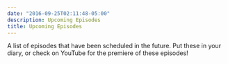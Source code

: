 ```yaml
---
date: "2016-09-25T02:11:48-05:00"
description: Upcoming Episodes
title: Upcoming Episodes
---
```

A list of episodes that have been scheduled in the future. Put these in your diary, or check on YouTube for the premiere of these episodes!